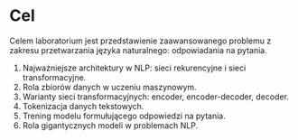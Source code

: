# Cel

Celem laboratorium jest przedstawienie zaawansowanego problemu z zakresu 
przetwarzania języka naturalnego: odpowiadania na pytania.

1. Najważniejsze architektury w NLP: sieci rekurencyjne i sieci transformacyjne.
2. Rola zbiorów danych w uczeniu maszynowym.
3. Warianty sieci transformacyjnych: encoder, encoder-decoder, decoder.
4. Tokenizacja danych tekstowych.
5. Trening modelu formułującego odpowiedzi na pytania.
6. Rola gigantycznych modeli w problemach NLP.
